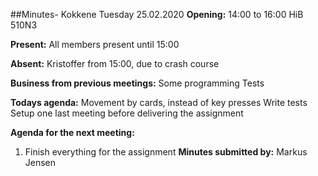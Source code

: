 ##Minutes- Kokkene Tuesday 25.02.2020
**Opening:**
14:00 to 16:00 HiB 510N3

**Present:**
All members present until 15:00

**Absent:**
Kristoffer from 15:00, due to crash course

**Business from previous meetings:**
    Some programming
    Tests
	
**Todays agenda:**
    Movement by cards, instead of key presses
    Write tests
    Setup one last meeting before delivering the assignment

**Agenda for the next meeting:**
1. Finish everything for the assignment
**Minutes submitted by:**
Markus Jensen

